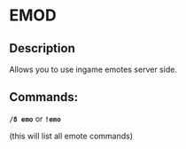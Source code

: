# EMOD  

## Description  

Allows you to use ingame emotes server side.  

## Commands:  

**```/8 emo```** or **```!emo```**  

(this will list all emote commands)